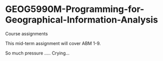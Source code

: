 # GEOG5990M-Programming-for-Geographical-Information-Analysis
Course assignments


This mid-term assignment will cover ABM 1-9.

So much pressure ..... Crying...
